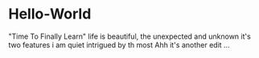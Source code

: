 # Hello-World
"Time To Finally Learn"
life is beautiful, the unexpected and unknown it's two features i am quiet intrigued by th most
Ahh it's another edit ...
